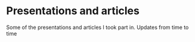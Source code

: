 # Presentations and articles
Some of the presentations and articles I took part in. Updates from time to time
